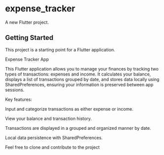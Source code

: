 # expense_tracker

A new Flutter project.

## Getting Started

This project is a starting point for a Flutter application.

Expense Tracker App

This Flutter application allows you to manage your finances by tracking two types of transactions: expenses and income. It calculates your balance, displays a list of transactions grouped by date, and stores data locally using SharedPreferences, ensuring your information is preserved between app sessions.

Key features:

Input and categorize transactions as either expense or income.

View your balance and transaction history.

Transactions are displayed in a grouped and organized manner by date.

Local data persistence with SharedPreferences.

Feel free to clone and contribute to the project

